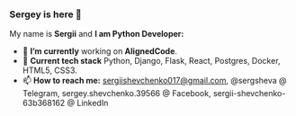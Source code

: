 ### Sergey is here 👋

My name is **Sergii** and **I am Python Developer:**

- 🔭 **I’m currently** working on **AlignedCode**.
- 🌱 **Current tech stack** Python, Django, Flask, React, Postgres, Docker, HTML5, CSS3.
- 📫 **How to reach me:** sergiishevchenko017@gmail.com, @sergsheva @ Telegram, sergey.shevchenko.39566 @ Facebook, sergii-shevchenko-63b368162 @ LinkedIn
